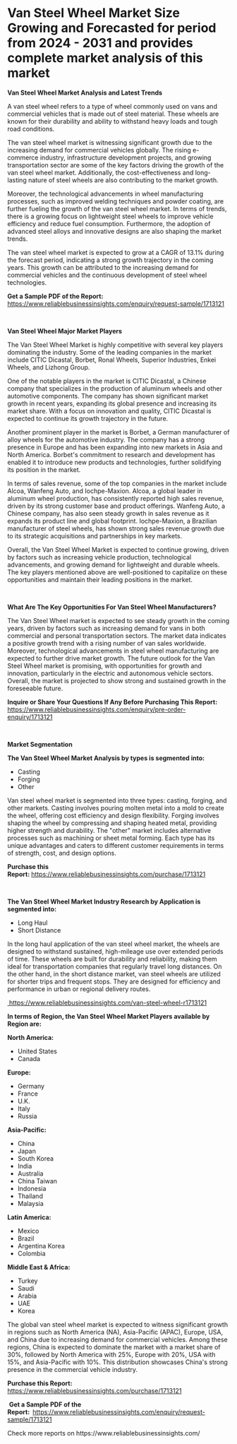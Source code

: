 <p><h1>Van Steel Wheel Market Size Growing and Forecasted for period from 2024 - 2031 and provides complete market analysis of this market</h1></p><p><strong>Van Steel Wheel Market Analysis and Latest Trends</strong></p>
<p><p>A van steel wheel refers to a type of wheel commonly used on vans and commercial vehicles that is made out of steel material. These wheels are known for their durability and ability to withstand heavy loads and tough road conditions.</p><p>The van steel wheel market is witnessing significant growth due to the increasing demand for commercial vehicles globally. The rising e-commerce industry, infrastructure development projects, and growing transportation sector are some of the key factors driving the growth of the van steel wheel market. Additionally, the cost-effectiveness and long-lasting nature of steel wheels are also contributing to the market growth.</p><p>Moreover, the technological advancements in wheel manufacturing processes, such as improved welding techniques and powder coating, are further fueling the growth of the van steel wheel market. In terms of trends, there is a growing focus on lightweight steel wheels to improve vehicle efficiency and reduce fuel consumption. Furthermore, the adoption of advanced steel alloys and innovative designs are also shaping the market trends.</p><p>The van steel wheel market is expected to grow at a CAGR of 13.1% during the forecast period, indicating a strong growth trajectory in the coming years. This growth can be attributed to the increasing demand for commercial vehicles and the continuous development of steel wheel technologies.</p></p>
<p><strong>Get a Sample PDF of the Report:&nbsp;</strong> <a href="https://www.reliablebusinessinsights.com/enquiry/request-sample/1713121">https://www.reliablebusinessinsights.com/enquiry/request-sample/1713121</a></p>
<p>&nbsp;</p>
<p><strong>Van Steel Wheel Major Market Players</strong></p>
<p><p>The Van Steel Wheel Market is highly competitive with several key players dominating the industry. Some of the leading companies in the market include CITIC Dicastal, Borbet, Ronal Wheels, Superior Industries, Enkei Wheels, and Lizhong Group. </p><p>One of the notable players in the market is CITIC Dicastal, a Chinese company that specializes in the production of aluminum wheels and other automotive components. The company has shown significant market growth in recent years, expanding its global presence and increasing its market share. With a focus on innovation and quality, CITIC Dicastal is expected to continue its growth trajectory in the future.</p><p>Another prominent player in the market is Borbet, a German manufacturer of alloy wheels for the automotive industry. The company has a strong presence in Europe and has been expanding into new markets in Asia and North America. Borbet's commitment to research and development has enabled it to introduce new products and technologies, further solidifying its position in the market.</p><p>In terms of sales revenue, some of the top companies in the market include Alcoa, Wanfeng Auto, and Iochpe-Maxion. Alcoa, a global leader in aluminum wheel production, has consistently reported high sales revenue, driven by its strong customer base and product offerings. Wanfeng Auto, a Chinese company, has also seen steady growth in sales revenue as it expands its product line and global footprint. Iochpe-Maxion, a Brazilian manufacturer of steel wheels, has shown strong sales revenue growth due to its strategic acquisitions and partnerships in key markets.</p><p>Overall, the Van Steel Wheel Market is expected to continue growing, driven by factors such as increasing vehicle production, technological advancements, and growing demand for lightweight and durable wheels. The key players mentioned above are well-positioned to capitalize on these opportunities and maintain their leading positions in the market.</p></p>
<p>&nbsp;</p>
<p><strong>What Are The Key Opportunities For Van Steel Wheel Manufacturers?</strong></p>
<p><p>The Van Steel Wheel market is expected to see steady growth in the coming years, driven by factors such as increasing demand for vans in both commercial and personal transportation sectors. The market data indicates a positive growth trend with a rising number of van sales worldwide. Moreover, technological advancements in steel wheel manufacturing are expected to further drive market growth. The future outlook for the Van Steel Wheel market is promising, with opportunities for growth and innovation, particularly in the electric and autonomous vehicle sectors. Overall, the market is projected to show strong and sustained growth in the foreseeable future.</p></p>
<p><strong>Inquire or Share Your Questions If Any Before Purchasing This Report:</strong> <a href="https://www.reliablebusinessinsights.com/enquiry/pre-order-enquiry/1713121">https://www.reliablebusinessinsights.com/enquiry/pre-order-enquiry/1713121</a></p>
<p>&nbsp;</p>
<p><strong>Market Segmentation</strong></p>
<p><strong>The Van Steel Wheel Market Analysis by types is segmented into:</strong></p>
<p><ul><li>Casting</li><li>Forging</li><li>Other</li></ul></p>
<p><p>Van steel wheel market is segmented into three types: casting, forging, and other markets. Casting involves pouring molten metal into a mold to create the wheel, offering cost efficiency and design flexibility. Forging involves shaping the wheel by compressing and shaping heated metal, providing higher strength and durability. The "other" market includes alternative processes such as machining or sheet metal forming. Each type has its unique advantages and caters to different customer requirements in terms of strength, cost, and design options.</p></p>
<p><strong>Purchase this Report:&nbsp;</strong><a href="https://www.reliablebusinessinsights.com/purchase/1713121">https://www.reliablebusinessinsights.com/purchase/1713121</a></p>
<p>&nbsp;</p>
<p><strong>The Van Steel Wheel Market Industry Research by Application is segmented into:</strong></p>
<p><ul><li>Long Haul</li><li>Short Distance</li></ul></p>
<p><p>In the long haul application of the van steel wheel market, the wheels are designed to withstand sustained, high-mileage use over extended periods of time. These wheels are built for durability and reliability, making them ideal for transportation companies that regularly travel long distances. On the other hand, in the short distance market, van steel wheels are utilized for shorter trips and frequent stops. They are designed for efficiency and performance in urban or regional delivery routes.</p></p>
<p><a href="https://www.reliablebusinessinsights.com/van-steel-wheel-r1713121">&nbsp;https://www.reliablebusinessinsights.com/van-steel-wheel-r1713121</a></p>
<p><strong>In terms of Region, the Van Steel Wheel Market Players available by Region are:</strong></p>
<p>
    <p> <strong> North America: </strong>
        <ul>
            <li>United States</li>
            <li>Canada</li>
        </ul>
        </p> 
    <p> <strong> Europe: </strong>
        <ul>
            <li>Germany</li>
            <li>France</li>
            <li>U.K.</li>
            <li>Italy</li>
            <li>Russia</li>
        </ul>
        </p> 
    <p> <strong> Asia-Pacific: </strong>
        <ul>
            <li>China</li>
            <li>Japan</li>
            <li>South Korea</li>
            <li>India</li>
            <li>Australia</li>
            <li>China Taiwan</li>
            <li>Indonesia</li>
            <li>Thailand</li>
            <li>Malaysia</li>
        </ul>
        </p> 
    <p> <strong> Latin America: </strong>
        <ul>
            <li>Mexico</li>
            <li>Brazil</li>
            <li>Argentina Korea</li>
            <li>Colombia</li>
        </ul>
        </p> 
    <p> <strong> Middle East & Africa: </strong>
        <ul>
            <li>Turkey</li>
            <li>Saudi</li>
            <li>Arabia</li>
            <li>UAE</li>
            <li>Korea</li>
        </ul>
    </p>
    </p>
<p><p>The global van steel wheel market is expected to witness significant growth in regions such as North America (NA), Asia-Pacific (APAC), Europe, USA, and China due to increasing demand for commercial vehicles. Among these regions, China is expected to dominate the market with a market share of 30%, followed by North America with 25%, Europe with 20%, USA with 15%, and Asia-Pacific with 10%. This distribution showcases China's strong presence in the commercial vehicle industry.</p></p>
<p><strong>Purchase this Report: </strong><a href="https://www.reliablebusinessinsights.com/purchase/1713121">https://www.reliablebusinessinsights.com/purchase/1713121</a></p>
<p>&nbsp;<strong>Get a Sample PDF of the Report:&nbsp;&nbsp;</strong><a href="https://www.reliablebusinessinsights.com/enquiry/request-sample/1713121">https://www.reliablebusinessinsights.com/enquiry/request-sample/1713121</a></p>
<p><strong></strong></p>
<p>Check more reports on https://www.reliablebusinessinsights.com/</p>